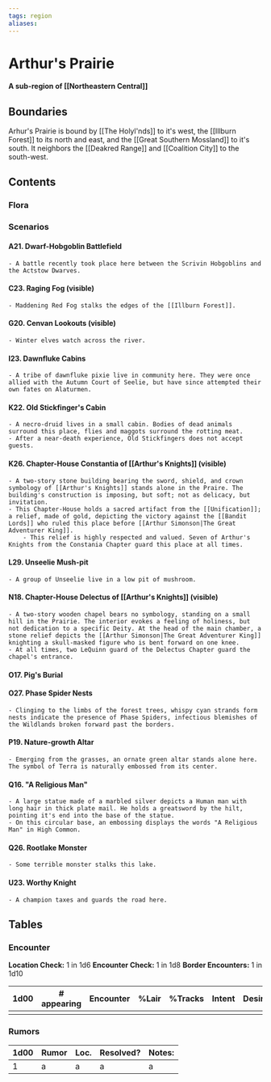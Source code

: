```yaml
---
tags: region
aliases:
---
```

# Arthur's Prairie
#### A sub-region of [[Northeastern Central]]
## Boundaries
Arhur's Prairie is bound by [[The Holyl'nds]] to it's west, the [[Illburn Forest]] to its north and east, and the [[Great Southern Mossland]] to it's south. It neighbors the [[Deakred Range]] and [[Coalition City]] to the south-west. 

## Contents
### Flora
### Scenarios
#### A21. Dwarf-Hobgoblin Battlefield
	- A battle recently took place here between the Scrivin Hobgoblins and the Actstow Dwarves.
#### C23. Raging Fog (visible)
	- Maddening Red Fog stalks the edges of the [[Illburn Forest]].
#### G20. Cenvan Lookouts (visible)
	- Winter elves watch across the river.
#### I23. Dawnfluke Cabins
	- A tribe of dawnfluke pixie live in community here. They were once allied with the Autumn Court of Seelie, but have since attempted their own fates on Alaturmen.
#### K22. Old Stickfinger's Cabin
	- A necro-druid lives in a small cabin. Bodies of dead animals surround this place, flies and maggots surround the rotting meat.
	- After a near-death experience, Old Stickfingers does not accept guests.
#### K26. Chapter-House Constantia of [[Arthur's Knights]] (visible)
	- A two-story stone building bearing the sword, shield, and crown symbology of [[Arthur's Knights]] stands alone in the Praire. The building's construction is imposing, but soft; not as delicacy, but invitation.
	- This Chapter-House holds a sacred artifact from the [[Unification]]; a relief, made of gold, depicting the victory against the [[Bandit Lords]] who ruled this place before [[Arthur Simonson|The Great Adventurer King]]. 
		- This relief is highly respected and valued. Seven of Arthur's Knights from the Constania Chapter guard this place at all times.
#### L29. Unseelie Mush-pit
	- A group of Unseelie live in a low pit of mushroom.
#### N18. Chapter-House Delectus of [[Arthur's Knights]] (visible)
	- A two-story wooden chapel bears no symbology, standing on a small hill in the Prairie. The interior evokes a feeling of holiness, but not dedication to a specific Deity. At the head of the main chamber, a stone relief depicts the [[Arthur Simonson|The Great Adventurer King]] knighting a skull-masked figure who is bent forward on one knee.
	- At all times, two LeQuinn guard of the Delectus Chapter guard the chapel's entrance.
#### O17. Pig's Burial
#### O27. Phase Spider Nests
	- Clinging to the limbs of the forest trees, whispy cyan strands form nests indicate the presence of Phase Spiders, infectious blemishes of the Wildlands broken forward past the borders.
#### P19. Nature-growth Altar
	- Emerging from the grasses, an ornate green altar stands alone here. The symbol of Terra is naturally embossed from its center.
#### Q16. "A Religious Man"
	- A large statue made of a marbled silver depicts a Human man with long hair in thick plate mail. He holds a greatsword by the hilt, pointing it's end into the base of the statue. 
	- On this circular base, an embossing displays the words "A Religious Man" in High Common.
#### Q26. Rootlake Monster
	- Some terrible monster stalks this lake.
#### U23. Worthy Knight
	- A champion taxes and guards the road here.
## Tables
### Encounter
**Location Check:** 1 in 1d6
**Encounter Check:** 1 in 1d8
**Border Encounters:** 1 in 1d10

| 1d00 | # appearing | Encounter | %Lair | %Tracks | Intent | Desire |
| ---- | ----------- | --------- | ----- | ------- | ------ | ------ |
|      |             |           |       |         |        |        |

### Rumors
| 1d00 | Rumor | Loc. | Resolved? | Notes: |
|------|-------|------|-----------|--------|
| 1    | a     | a    | a         | a      |
